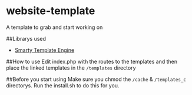 website-template
=================
A template to grab and start working on

##Librarys used
* [Smarty Template Engine](http://www.smarty.net)

##How to use
Edit index.php with the routes to the templates and then place the linked templates in the `/templates` directory

##Before you start using
Make sure you chmod the `/cache` & `/templates_c` directorys. Run the install.sh to do this for you.

